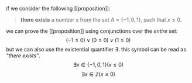 if we consider the following [[proposition]]:
> **there exists** a number $x$ from the set $A=\{-1,0,1\}$, such that $x\le0$.

we can prove the [[proposition]] using conjunctions over the *entire* set:$$(-1\le0)\lor(0\le0)\lor(1\le0)$$
but we can also use the existential quantifier $\exists$. this symbol can be read as *"there exists"*.
$$\exists x \in \{-1,0,1\}(x\le0)$$
$$\exists x\in\mathbb{Z}(x\le0)$$